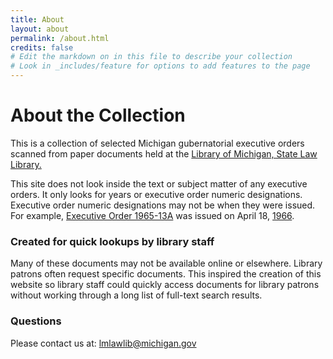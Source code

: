 ```yaml
---
title: About
layout: about
permalink: /about.html
credits: false
# Edit the markdown on in this file to describe your collection
# Look in _includes/feature for options to add features to the page
---
```


# About the Collection 

This is a collection of selected Michigan gubernatorial executive orders scanned from paper documents held at the <a href="https://www.michigan.gov/lawlibrary" target="_blank" rel="noreferrer noopener">Library of Michigan, State Law Library.</a>

This site does not look inside the text or subject matter of any executive orders. It only looks for years or executive order numeric designations. Executive order numeric designations may not be when they were issued. For example, [Executive Order 1965-13A](https://libraryofmichigan.github.io/executiveorders/items/cdm104755.html) was issued on April 18, [1966](https://libraryofmichigan.github.io/executiveorders/browse.html#1966).

### Created for quick lookups by library staff

Many of these documents may not be available online or elsewhere. Library patrons often request specific documents. This inspired the creation of this website so library staff could quickly access documents for library patrons without working through a long list of full-text search results.

### Questions

Please contact us at: <lmlawlib@michigan.gov>


